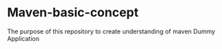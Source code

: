# Maven-basic-concept
The purpose of this repository to create understanding of maven 
Dummy Application
